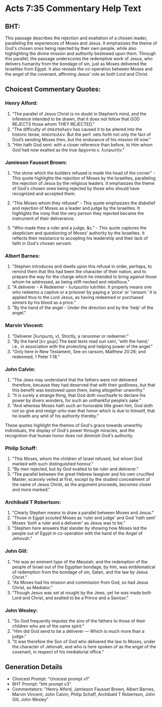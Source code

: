 # Acts 7:35 Commentary Help Text

## BHT:
This passage describes the rejection and exaltation of a chosen leader, paralleling the experiences of Moses and Jesus. It emphasizes the theme of God's chosen ones being rejected by their own people, while also highlighting the divine mission and authority bestowed upon them. Through this parallel, the passage underscores the redemptive work of Jesus, who delivers humanity from the bondage of sin, just as Moses delivered the Israelites from Egypt. It also reveals the co-operation between Moses and the angel of the covenant, affirming Jesus' role as both Lord and Christ.

## Choicest Commentary Quotes:
### Henry Alford:
1. "The parallel of Jesus Christ is no doubt in Stephen’s mind, and the inference intended to be drawn, that it does not follow that GOD REJECTS those whom THEY REJECTED."
2. "The difficulty of ἀπέσταλκεν has caused it to be altered into the historic tense, ἀπέστειλεν. But the perf. sets forth not only the fact of God’s sending Moses then, but the endurance of his mission till now."
3. "Him hath God sent: with a closer reference than before, to Him whom God had now exalted as the true ἄρχοντα κ. λυτρωτήν."

### Jamieson Fausset Brown:
1. "the stone which the builders refused is made the head of the corner" - This quote highlights the rejection of Moses by the Israelites, paralleling the rejection of Jesus by the religious leaders. It emphasizes the theme of God's chosen ones being rejected by those who should have recognized and accepted them.

2. "This Moses whom they refused" - This quote emphasizes the disbelief and rejection of Moses as a leader and judge by the Israelites. It highlights the irony that the very person they rejected became the instrument of their deliverance.

3. "Who made thee a ruler and a judge, &c." - This quote captures the skepticism and questioning of Moses' authority by the Israelites. It reflects their resistance to accepting his leadership and their lack of faith in God's chosen servant.

### Albert Barnes:
1. "Stephen introduces and dwells upon this refusal in order, perhaps, to remind them that this had been the character of their nation, and to prepare the way for the charge which he intended to bring against those whom he addressed, as being stiff-necked and rebellious."
2. "A deliverer - A Redeemer - λυτρωτὴν lutrōtēn. It properly means one who redeems a captive or a prisoner by paying a 'price' or 'ransom.' It is applied thus to the Lord Jesus, as having redeemed or purchased sinners by his blood as a price."
3. "By the hand of the angel - Under the direction and by the 'help' of the angel."

### Marvin Vincent:
1. "Deliverer [λυτρωτη, ν]. Strictly, a ransomer or redeemer."
2. "By the hand [εν χειρι] The best texts read sun ceiri, 'with the hand;' i.e., in association with the protecting and helping power of the angel."
3. "Only here in New Testament, See on ransom, Matthew 20:28; and redeemed, 1 Peter 1:18."

### John Calvin:
1. "The Jews may understand that the fathers were not delivered therefore, because they had deserved that with their godliness, but that this benefit was bestowed upon them, being altogether unworthy."
2. "It is surely a strange thing, that God doth vouchsafe to declare his power by divers wonders, for such an unthankful people’s sake."
3. "And whereas Moses hath such an honorable title given him, God doth not so give and resign unto man that honor which is due to himself, that he loseth any whit of his authority thereby."

These quotes highlight the themes of God's grace towards unworthy individuals, the display of God's power through miracles, and the recognition that human honor does not diminish God's authority.

### Philip Schaff:
1. "This Moses, whom the children of Israel refused, but whom God marked with such distinguished honour."
2. "By men rejected, but by God exalted to be ruler and deliverer."
3. "The parallel between the great Hebrew lawgiver and his own crucified Master, scarcely veiled at first, except by the studied concealment of the name of Jesus Christ, as the argument proceeds, becomes closer and more marked."

### Archibald T Robertson:
1. "Clearly Stephen means to draw a parallel between Moses and Jesus."
2. "Those in Egypt scouted Moses as 'ruler and judge' and God 'hath sent' Moses 'both a ruler and a deliverer' as Jesus was to be."
3. "Stephen here answers that slander by showing how Moses led the people out of Egypt in co-operation with the hand of the Angel of Jehovah."

### John Gill:
1. "He was an eminent type of the Messiah; and the redemption of the people of Israel out of the Egyptian bondage, by him, was emblematical of redemption from the bondage of sin, Satan, and the law by Jesus Christ."
2. "As Moses had his mission and commission from God, so had Jesus Christ, as Mediator."
3. "Though Jesus was set at nought by the Jews, yet he was made both Lord and Christ, and exalted to be a Prince and a Saviour."

### John Wesley:
1. "So God frequently imputes the sins of the fathers to those of their children who are of the same spirit."
2. "Him did God send to be a deliverer — Which is much more than a judge."
3. "It was therefore the Son of God who delivered the law to Moses, under the character of Jehovah, and who is here spoken of as the angel of the covenant, in respect of his mediatorial office."


## Generation Details
- Choicest Prompt: "choicest prompt v1"
- BHT Prompt: "bht prompt v3"
- Commentators: "Henry Alford, Jamieson Fausset Brown, Albert Barnes, Marvin Vincent, John Calvin, Philip Schaff, Archibald T Robertson, John Gill, John Wesley"
